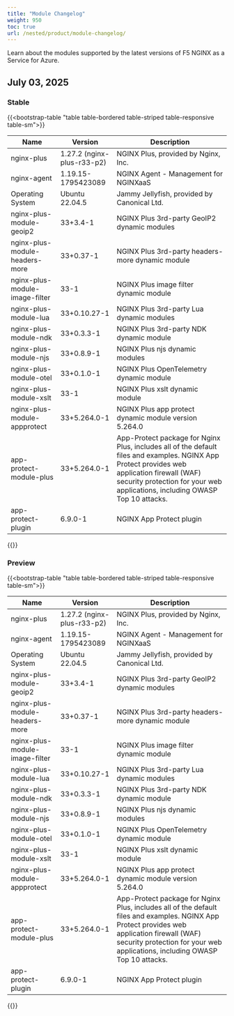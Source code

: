 ```yaml
---
title: "Module Changelog"
weight: 950
toc: true
url: /nested/product/module-changelog/
---
```


Learn about the modules supported by the latest versions of F5 NGINX as a Service for Azure.


## July 03, 2025 

### Stable

 {{<bootstrap-table "table table-bordered table-striped table-responsive table-sm">}}

| Name                                     | Version                  | Description                                                            |
|------------------------------------------|--------------------------|------------------------------------------------------------------------|
| nginx-plus                               | 1.27.2 (nginx-plus-r33-p2)    | NGINX Plus, provided by Nginx, Inc.                          |
| nginx-agent                              | 1.19.15-1795423089  | NGINX Agent - Management for NGINXaaS                                  |
| Operating System                         | Ubuntu 22.04.5      | Jammy Jellyfish, provided by Canonical Ltd.                            |
| nginx-plus-module-geoip2                 | 33+3.4-1            | NGINX Plus 3rd-party GeoIP2 dynamic modules                            |
| nginx-plus-module-headers-more           | 33+0.37-1           | NGINX Plus 3rd-party headers-more dynamic module                       |
| nginx-plus-module-image-filter           | 33-1                | NGINX Plus image filter dynamic module                                 |
| nginx-plus-module-lua                    | 33+0.10.27-1        | NGINX Plus 3rd-party Lua dynamic modules                               |
| nginx-plus-module-ndk                    | 33+0.3.3-1          | NGINX Plus 3rd-party NDK dynamic module                                |
| nginx-plus-module-njs                    | 33+0.8.9-1          | NGINX Plus njs dynamic modules                                         |
| nginx-plus-module-otel                   | 33+0.1.0-1          | NGINX Plus OpenTelemetry dynamic module                                |
| nginx-plus-module-xslt                   | 33-1                | NGINX Plus xslt dynamic module                                         |
| nginx-plus-module-appprotect             | 33+5.264.0-1        | NGINX Plus app protect dynamic module version 5.264.0                  |
| app-protect-module-plus                  | 33+5.264.0-1        | App-Protect package for Nginx Plus, includes all of the default files and examples. NGINX App Protect provides web application firewall (WAF) security protection for your web applications, including OWASP Top 10 attacks. |
| app-protect-plugin                       | 6.9.0-1             | NGINX App Protect plugin |
{{</bootstrap-table>}}



### Preview

 {{<bootstrap-table "table table-bordered table-striped table-responsive table-sm">}}

| Name                                     | Version                  | Description                                                            |
|------------------------------------------|--------------------------|------------------------------------------------------------------------|
| nginx-plus                               | 1.27.2 (nginx-plus-r33-p2)    | NGINX Plus, provided by Nginx, Inc.                          |
| nginx-agent                              | 1.19.15-1795423089  | NGINX Agent - Management for NGINXaaS                                  |
| Operating System                         | Ubuntu 22.04.5      | Jammy Jellyfish, provided by Canonical Ltd.                            |
| nginx-plus-module-geoip2                 | 33+3.4-1            | NGINX Plus 3rd-party GeoIP2 dynamic modules                            |
| nginx-plus-module-headers-more           | 33+0.37-1           | NGINX Plus 3rd-party headers-more dynamic module                       |
| nginx-plus-module-image-filter           | 33-1                | NGINX Plus image filter dynamic module                                 |
| nginx-plus-module-lua                    | 33+0.10.27-1        | NGINX Plus 3rd-party Lua dynamic modules                               |
| nginx-plus-module-ndk                    | 33+0.3.3-1          | NGINX Plus 3rd-party NDK dynamic module                                |
| nginx-plus-module-njs                    | 33+0.8.9-1          | NGINX Plus njs dynamic modules                                         |
| nginx-plus-module-otel                   | 33+0.1.0-1          | NGINX Plus OpenTelemetry dynamic module                                |
| nginx-plus-module-xslt                   | 33-1                | NGINX Plus xslt dynamic module                                         |
| nginx-plus-module-appprotect             | 33+5.264.0-1        | NGINX Plus app protect dynamic module version 5.264.0                  |
| app-protect-module-plus                  | 33+5.264.0-1        | App-Protect package for Nginx Plus, includes all of the default files and examples. NGINX App Protect provides web application firewall (WAF) security protection for your web applications, including OWASP Top 10 attacks. |
| app-protect-plugin                       | 6.9.0-1             | NGINX App Protect plugin |
{{</bootstrap-table>}}

